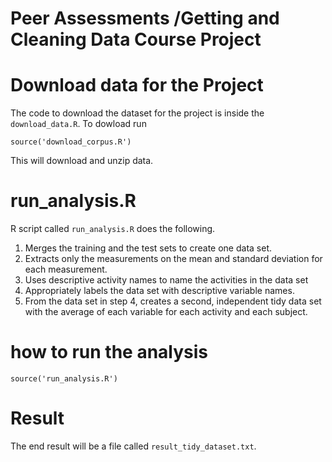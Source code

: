 Peer Assessments /Getting and Cleaning Data Course Project
========================================

# Download data for the Project

The code to download the dataset for the project is inside the `download_data.R`. To dowload run

```
source('download_corpus.R')
```
This will download and unzip data.

# run_analysis.R

R script called `run_analysis.R` does the following. 

1.  Merges the training and the test sets to create one data set.
2.  Extracts only the measurements on the mean and standard deviation for each measurement. 
3.  Uses descriptive activity names to name the activities in the data set
4.  Appropriately labels the data set with descriptive variable names. 
5.  From the data set in step 4, creates a second, independent tidy data set with the average of each variable for each activity and each subject.

# how to run the analysis

```
source('run_analysis.R')
```

# Result 

The end result will be a file called `result_tidy_dataset.txt`.